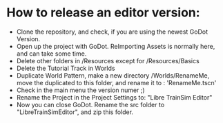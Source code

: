 # How to release an editor version:

- Clone the repository, and check, if you are using the newest GoDot Version.
- Open up the project with GoDot. ReImporting Assets is normally here, and can take some time.
- Delete other folders in /Resources except for /Resources/Basics
- Delete the Tutorial Track in Worlds
- Duplicate World Pattern, make a new directory /Worlds/RenameMe, move the duplicated to this folder, and rename it to : 'RenameMe.tscn'
- Check in the main menu the version numer ;)
- Rename the Project in the Project Settings to: "Libre TrainSim Editor"
- Now you can close GoDot. Rename the src folder to "LibreTrainSimEditor", and zip this folder.
